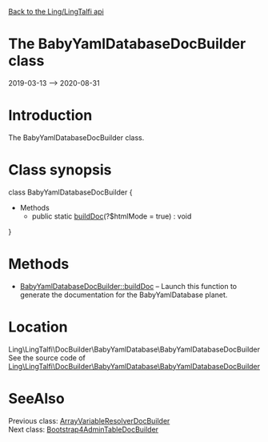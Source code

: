 [Back to the Ling/LingTalfi api](https://github.com/lingtalfi/LingTalfi/blob/master/doc/api/Ling/LingTalfi.md)



The BabyYamlDatabaseDocBuilder class
================
2019-03-13 --> 2020-08-31






Introduction
============

The BabyYamlDatabaseDocBuilder class.



Class synopsis
==============


class <span class="pl-k">BabyYamlDatabaseDocBuilder</span>  {

- Methods
    - public static [buildDoc](https://github.com/lingtalfi/LingTalfi/blob/master/doc/api/Ling/LingTalfi/DocBuilder/BabyYamlDatabase/BabyYamlDatabaseDocBuilder/buildDoc.md)(?$htmlMode = true) : void

}






Methods
==============

- [BabyYamlDatabaseDocBuilder::buildDoc](https://github.com/lingtalfi/LingTalfi/blob/master/doc/api/Ling/LingTalfi/DocBuilder/BabyYamlDatabase/BabyYamlDatabaseDocBuilder/buildDoc.md) &ndash; Launch this function to generate the documentation for the BabyYamlDatabase planet.





Location
=============
Ling\LingTalfi\DocBuilder\BabyYamlDatabase\BabyYamlDatabaseDocBuilder<br>
See the source code of [Ling\LingTalfi\DocBuilder\BabyYamlDatabase\BabyYamlDatabaseDocBuilder](https://github.com/lingtalfi/LingTalfi/blob/master/DocBuilder/BabyYamlDatabase/BabyYamlDatabaseDocBuilder.php)



SeeAlso
==============
Previous class: [ArrayVariableResolverDocBuilder](https://github.com/lingtalfi/LingTalfi/blob/master/doc/api/Ling/LingTalfi/DocBuilder/ArrayVariableResolver/ArrayVariableResolverDocBuilder.md)<br>Next class: [Bootstrap4AdminTableDocBuilder](https://github.com/lingtalfi/LingTalfi/blob/master/doc/api/Ling/LingTalfi/DocBuilder/Bootstrap4AdminTable/Bootstrap4AdminTableDocBuilder.md)<br>
